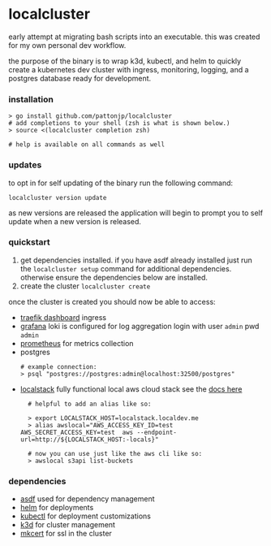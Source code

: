 # localcluster 

early attempt at migrating bash scripts into an executable. this was created for my own personal dev workflow. 

the purpose of the binary is to wrap k3d, kubectl, and helm to quickly create a kubernetes dev cluster with ingress, monitoring, logging, and a postgres database ready for development. 


### installation 
```shell 
> go install github.com/pattonjp/localcluster
# add completions to your shell (zsh is what is shown below.)
> source <(localcluster completion zsh)

# help is available on all commands as well
```

### updates 
to opt in for self updating of the binary run the following command:
```shel
localcluster version update
```
as new versions are released the application will begin to prompt you to self update when a new version is released. 

### quickstart 
1. get dependencies installed. if you have asdf already installed just run the `localcluster setup` command for additional dependencies. otherwise ensure the dependencies below are installed.
2.  create the cluster `localcluster create`

once the cluster is created you should now be able to access:

- [traefik dashboard](https://traefik.localdev.me/dashboard/#/) ingress
- [grafana](https://grafana.localdev.me/login) loki is configured for log aggregation
  login with user `admin` pwd `admin`
- [prometheus](https://prometheus.localdev.me/) for metrics collection
- postgres
  ```shell
  # example connection:
  > psql "postgres://postgres:admin@localhost:32500/postgres"
  ```
- [localstack](http://localstack.localdev.me) fully functional local aws cloud stack
  see the [docs here](https://docs.localstack.cloud/overview/)
  ```shell
    # helpful to add an alias like so:
    
    > export LOCALSTACK_HOST=localstack.localdev.me
    > alias awslocal="AWS_ACCESS_KEY_ID=test AWS_SECRET_ACCESS_KEY=test  aws --endpoint-url=http://${LOCALSTACK_HOST:-locals}"
    
    # now you can use just like the aws cli like so:
    > awslocal s3api list-buckets
    ```



### dependencies
- [asdf](https://github.com/asdf-vm/asdf) used for dependency management
- [helm](https://helm.sh/) for deployments
- [kubectl](https://kubernetes.io/docs/reference/kubectl/) for deployment customizations
- [k3d](https://k3d.io/v5.6.0/) for cluster management
- [mkcert](https://github.com/FiloSottile/mkcert) for ssl in the cluster
 